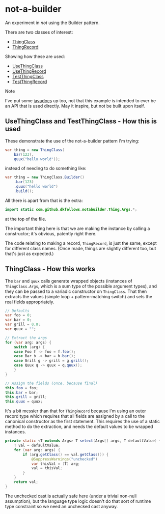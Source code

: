 # not-a-builder
An experiment in *not* using the Builder pattern.

There are two classes of interest:

* [ThingClass](https://github.com/dkfellows/not-a-builder/blob/main/src/main/java/com/github/dkfellows/notabuilder/ThingClass.java)
* [ThingRecord](https://github.com/dkfellows/not-a-builder/blob/main/src/main/java/com/github/dkfellows/notabuilder/ThingRecord.java)

Showing how these are used:

* [UseThingClass](https://github.com/dkfellows/not-a-builder/blob/main/src/main/java/com/github/dkfellows/notabuilder/uses/UseThingClass.java)
* [UseThingRecord](https://github.com/dkfellows/not-a-builder/blob/main/src/main/java/com/github/dkfellows/notabuilder/uses/UseThingRecord.java)
* [TestThingClass](https://github.com/dkfellows/not-a-builder/blob/main/src/test/java/com/github/dkfellows/notabuilder/TestThingClass.java)
* [TestThingRecord](https://github.com/dkfellows/not-a-builder/blob/main/src/test/java/com/github/dkfellows/notabuilder/TestThingRecord.java)

> [!NOTE]
> I've put some [javadocs](https://dkfellows.github.io/not-a-builder/apidocs/) up too, not that this example is intended to ever be an API that is used directly. May it inspire, but not be built upon itself.

## UseThingClass and TestThingClass - How this is used

These demonstrate the use of the not-a-builder pattern I'm trying:
```java
var thing = new ThingClass(
    bar(123),
    quux("hello world"));
```
instead of needing to do something like:
```java
var thing = new ThingClass.Builder()
    .bar(123)
    .quux("hello world")
    .build();
```
All there is apart from that is the extra:
```java
import static com.github.dkfellows.notabuilder.Thing.Args.*;
```
at the top of the file.

The important thing here is that we are making the instance by calling a constructor; it's obvious, patently right there.

The code relating to making a record, `ThingRecord`, is just the same, except for different class names. (Once made, things are slightly different too, but that's just as expected.)

## ThingClass - How this works
The `bar` and `quux` calls generate wrapped objects (instances of `ThingClass.Args`, which is a sum type of the possible argument types), and they can be passed to a variadic constructor on `ThingClass`. That then extracts the values (simple loop + pattern-matching switch) and sets the real fields appropriately.

```java
// Defaults
var foo = 0;
var bar = 0;
var grill = 0.0;
var quux = "";

// Extract the args
for (var arg: args) {
    switch (arg) {
    case Foo f -> foo = f.foo();
    case Bar b -> bar = b.bar();
    case Grill g -> grill = g.grill();
    case Quux q -> quux = q.quux();
    }
}

// Assign the fields (once, because final)
this.foo = foo;
this.bar = bar;
this.grill = grill;
this.quux = quux;
```

It's a bit messier than that for `ThingRecord` because I'm using an outer record type which requires that all fields are assigned by a call to the canonical constructor as the first statement. This requires the use of a static method to do the extraction, and needs the default values to be wrapped instances.

```java
private static <T extends Args> T select(Args[] args, T defaultValue) {
    T val = defaultValue;
    for (var arg: args) {
        if (arg.getClass() == val.getClass()) {
            @SuppressWarnings("unchecked")
            var thisVal = (T) arg;
            val = thisVal;
        }
    }
    return val;
}
```

The unchecked cast is actually safe here (under a trivial non-null assumption), but the language type logic doesn't do that sort of runtime type constraint so we need an unchecked cast anyway.
